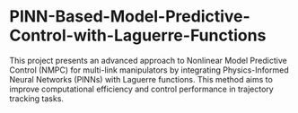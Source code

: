 # PINN-Based-Model-Predictive-Control-with-Laguerre-Functions
This project presents an advanced approach to Nonlinear Model Predictive Control (NMPC) for multi-link manipulators by integrating Physics-Informed Neural Networks (PINNs) with Laguerre functions. This method aims to improve computational efficiency and control performance in trajectory tracking tasks.
